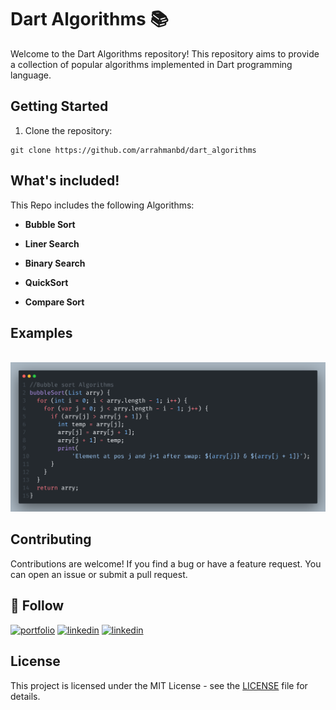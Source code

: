 # Dart Algorithms 📚

Welcome to the Dart Algorithms repository! This repository aims to provide a collection of popular algorithms implemented in Dart programming language.

## Getting Started

1. Clone the repository:

```
git clone https://github.com/arrahmanbd/dart_algorithms
```



## What's included!

This Repo includes the following Algorithms:

- **Bubble Sort** 

- **Liner Search** 

- **Binary Search** 

- **QuickSort** 

- **Compare Sort** 
## Examples

<br>

<img width="720" alt="Bubble sort " src="screenshot/code.png">

## Contributing

Contributions are welcome! If you find a bug or have a feature request. You can open an issue or submit a pull request.

## 🔗 Follow
[![portfolio](https://img.shields.io/badge/my_portfolio-000?style=for-the-badge&logo=ko-fi&logoColor=white)](https://arrahmanbd.github.io/)
[![linkedin](https://img.shields.io/badge/linkedin-0A66C2?style=for-the-badge&logo=linkedin&logoColor=white)](https://www.linkedin.com/in/arrahmanbd)
[![linkedin](https://img.shields.io/badge/Github-22272e?style=for-the-badge&logo=github&logoColor=white)](https://www.github.com/arrahmanbd)

## License

This project is licensed under the MIT License - see the [LICENSE](LICENSE) file for details.
